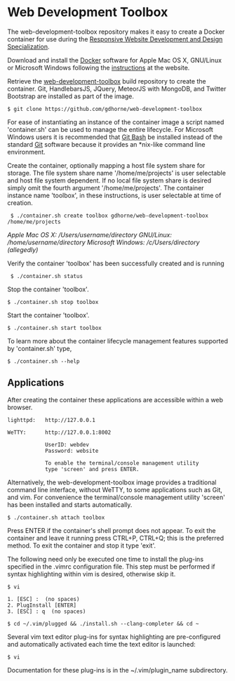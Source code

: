 # Web Development Toolbox

The web-development-toolbox repository makes it easy to create a Docker
container for use during the 
[Responsive Website Development and Design Specialization](https://www.coursera.org/specializations/website-development).

Download and install the [Docker](https://www.docker.com/) software for Apple
Mac OS X, GNU/Linux or Microsoft Windows following the
[instructions](http://docs.docker.com/linux/started/) at the website.

Retrieve the
[web-development-toolbox](https://github.com/gdhorne/web-development-toolbox)
build repository to create the container. Git, HandlebarsJS, JQuery, MeteorJS
with MongoDB, and Twitter Bootstrap are installed as part of the image.

	$ git clone https://github.com/gdhorne/web-development-toolbox

For ease of instantiating an instance of the container image a script named
'container.sh' can be used to manage the entire lifecycle. For Microsoft Windows
users it is recommended that [Git Bash](https://git-for-windows.github.io/) be
installed instead of the standard [Git](https://git-scm.com) software because
it provides an *nix-like command line environment.

Create the container, optionally mapping a host file system share for storage.
The file system share name '/home/me/projects' is user selectable and host
file system dependent. If no local file system share is desired simply omit the
fourth argument '/home/me/projects'. The container instance name 'toolbox',
in these instructions, is user selectable at time of creation.

     $ ./container.sh create toolbox gdhorne/web-development-toolbox /home/me/projects  

*Apple Mac OS X: /Users/username/directory*
*GNU/Linux: /home/username/directory*
*Microsoft Windows: /c/Users/directory (allegedly)*

Verify the container 'toolbox' has been successfully created and is running

     $ ./container.sh status

Stop the container 'toolbox'.

	$ ./container.sh stop toolbox

Start the container 'toolbox'.

	$ ./container.sh start toolbox

To learn more about the container lifecycle management features supported by 'container.sh' type,

	$ ./container.sh --help


## Applications

After creating the container these applications are accessible within a web 
browser.

	lighttpd:	http://127.0.0.1

	WeTTY:		http://127.0.0.1:8002

				UserID: webdev 
				Password: website 

				To enable the terminal/console management utility 
				type 'screen' and press ENTER.


Alternatively, the web-development-toolbox image provides a traditional 
command line interface, without WeTTY, to some applications such as Git, 
and vim. For convenience the terminal/console management utility 
'screen' has been installed and starts automatically.

	$ ./container.sh attach toolbox

Press ENTER if the container's shell prompt does not appear. To exit the 
container and leave it running press CTRL+P, CTRL+Q; this is the preferred 
method. To exit the container and stop it type 'exit'.

The following need only be executed one time to install the plug-ins specified
in the .vimrc configuration file. This step must be performed if syntax
highlighting within vim is desired, otherwise skip it.

	$ vi

	1. [ESC] :  (no spaces)
	2. PlugInstall [ENTER]
	3. [ESC] : q  (no spaces)

	$ cd ~/.vim/plugged && ./install.sh --clang-completer && cd ~

Several vim text editor plug-ins for syntax highlighting are pre-configured and
automatically activated each time the text editor is launched:

    $ vi

Documentation for these plug-ins is in the ~/.vim/plugin_name subdirectory.
